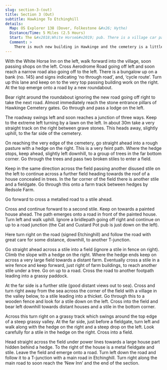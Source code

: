 ```yaml
---
slug: section-3-(out)
title: Section 3 (Out)
subtitle: Hawkinge To Etchinghill
details:
  Map: OS Explorer 138 (Dover, Folkestone &#x26; Hythe)
  Distance/Time: 5 Miles (2.5 Hours)
  Start: The &#x2018;White Horse&#x2019; pub. There is a village car park further into the village by shops.
  Comment: >
    There is much new building in Hawkinge and the cemetery is a little tricky to navigate but thereafter the route is in quiet countryside. In the final section there are excellent views. There are stiles.
---
```

With the White Horse Inn on the left, walk forward into the village, soon passing shops on the left. Cross Aerodrome Road going off left and soon reach a narrow road also going off to the left. There is a bungalow up on a bank (no. 145) and signs indicating ‘no through road’, and, ‘cycle route’. Turn up this lane and keep on to the very top passing building work on the right. At the top emerge onto a road by a new roundabout.

Bear right around the roundabout ignoring the new road going off right to take the next road. Almost immediately reach the stone entrance pillars of Hawkinge Cemetery gates. Go through and pass a lodge on the left.

The roadway swings left and soon reaches a junction of three ways. Keep to the extreme left turning by a lawn on the left. In about 30m take a very straight track on the right between grave stones. This heads away, slightly uphill, to the far side of the cemetery.

On reaching the very edge of the cemetery, go straight ahead into a rough pasture with a hedge on the right. This is a very feint path. Where the hedge stops, keep ahead, slightly left downhill, to a group of trees in the far bottom corner. Go through the trees and pass two broken stiles to enter a field.

Keep in the same direction across the field passing another disused stile on the left to continue across a further field heading towards the roof of a house concealed in trees. In the far corner of the field there is another stile and a fieldgate. Go through this onto a farm track between hedges by Redsole Farm.

Go forward to cross a metalled road to a stile ahead.

Cross and continue forward to a second stile. Keep on towards a painted house ahead. The path emerges onto a road in front of the painted house. Turn left and walk uphill. Ignore a bridlepath going off right and continue on up to a road junction (the Cat and Custard Pot pub is just down on the left).

Here turn right on the road (signed Etchinghill) and follow the road with great care for some distance, downhill, to another T-junction.

Go straight ahead across a stile into a field (ignore a stile in fence on right). Climb the slope with a hedge on the right. Where the hedge ends keep on across a very large field towards a distant farm. Eventually cross a stile in a wire fence and keep forward, just right of farm buildings, to reach another stile under a tree. Go on up to a road. Cross the road to another footpath leading into a grassy paddock.

At the far side is a further stile (good distant views out to sea). Cross and turn right away from the sea across the corner of the field with a village in the valley below, to a stile leading into a thicket. Go through this to a wooden fence and look for a stile down on the left. Cross into the field and bear left downhill towards distant houses and a stile in the bottom corner.

Across this turn right on a grassy track which swings around the top edge of a steep grassy valley. At the far side, just before a fieldgate, turn left and walk along with the hedge on the right and a steep drop on the left. Look carefully for a stile in the hedge on the right. Cross into a field.

Head straight across the field under power lines towards a large house part hidden behind a hedge. To the right of the house is a metal fieldgate and stile. Leave the field and emerge onto a road. Turn left down the road and follow it to a T-junction with a main road in Etchinghill. Turn right along the main road to soon reach the ‘New Inn’ and the end of the section.

